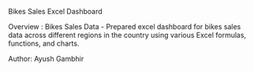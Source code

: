 Bikes Sales Excel Dashboard

Overview : Bikes Sales Data - Prepared excel dashboard for bikes sales data across different regions in the country using various Excel formulas, functions, and charts. 

Author: Ayush Gambhir

